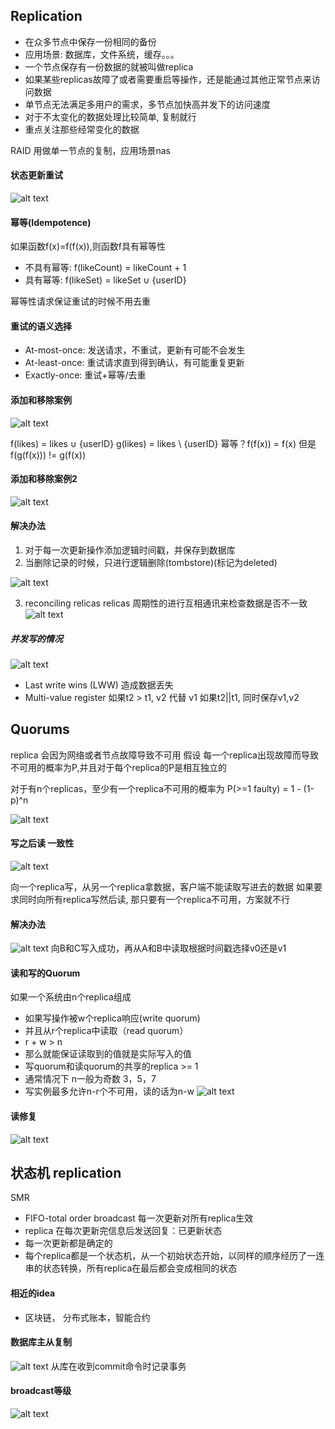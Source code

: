 ## Replication
- 在众多节点中保存一份相同的备份
- 应用场景: 数据库，文件系统，缓存。。。
- 一个节点保存有一份数据的就被叫做replica
- 如果某些replicas故障了或者需要重启等操作，还是能通过其他正常节点来访问数据
- 单节点无法满足多用户的需求，多节点加快高并发下的访问速度
- 对于不太变化的数据处理比较简单, 复制就行
- 重点关注那些经常变化的数据

RAID 用做单一节点的复制，应用场景nas

#### 状态更新重试
![alt text](./retrying-state-updates.png "Logo Title Text 1")

#### 幂等(Idempotence)
如果函数f(x)=f(f(x)),则函数f具有幂等性 
- 不具有幂等: f(likeCount) = likeCount + 1
- 具有幂等: f(likeSet) = likeSet ∪ {userID}

幂等性请求保证重试的时候不用去重

#### 重试的语义选择
- At-most-once: 发送请求，不重试，更新有可能不会发生
- At-least-once: 重试请求直到得到确认，有可能重复更新
- Exactly-once: 重试+幂等/去重

#### 添加和移除案例
![alt text](./adding-remove-again.png "Logo Title Text 1")

f(likes) = likes ∪ {userID}
g(likes) = likes \ {userID}
幂等？f(f(x)) = f(x) 但是 f(g(f(x))) != g(f(x))

#### 添加和移除案例2
![alt text](./adding-removing.png "Logo Title Text 1")

#### 解决办法
1. 对于每一次更新操作添加逻辑时间戳，并保存到数据库
2. 当删除记录的时候，只进行逻辑删除(tombstore)(标记为deleted)

![alt text](./timestamp-tombstore.png "Logo Title Text 1")

3. reconciling relicas
relicas 周期性的进行互相通讯来检查数据是否不一致
![alt text](./reconciling-replicas.png "Logo Title Text 1")


##### 并发写的情况
![alt text](./concurrent-write.png "Logo Title Text 1")
- Last write wins (LWW) 造成数据丢失
- Multi-value register
如果t2 > t1, v2 代替 v1
如果t2||t1, 同时保存v1,v2 


## Quorums
replica 会因为网络或者节点故障导致不可用
假设 每一个replica出现故障而导致不可用的概率为P,并且对于每个replica的P是相互独立的

对于有n个replicas，至少有一个replica不可用的概率为
P(>=1 faulty) = 1 - (1-p)^n

![alt text](./probability-faults.png "Logo Title Text 1")

#### 写之后读 一致性
![alt text](./read-after-write.png "Logo Title Text 1")

向一个replica写，从另一个replica拿数据，客户端不能读取写进去的数据
如果要求同时向所有replica写然后读, 那只要有一个replica不可用，方案就不行
#### 解决办法
![alt text](./quorum2-3.png "Logo Title Text 1")
向B和C写入成功，再从A和B中读取根据时间戳选择v0还是v1

#### 读和写的Quorum
如果一个系统由n个replica组成
- 如果写操作被w个replica响应(write quorum)
- 并且从r个replica中读取（read quorum）
- r + w > n
- 那么就能保证读取到的值就是实际写入的值
- 写quorum和读quorum的共享的replica >= 1
- 通常情况下 n一般为奇数 3，5，7
- 写实例最多允许n-r个不可用，读的话为n-w
![alt text](./read-and-write-quorum.png "Logo Title Text 1")

#### 读修复
![alt text](./read-repair.png "Logo Title Text 1")

## 状态机 replication
SMR
- FIFO-total order broadcast 每一次更新对所有replica生效
- replica 在每次更新完信息后发送回复：已更新状态
- 每一次更新都是确定的
- 每个replica都是一个状态机，从一个初始状态开始，以同样的顺序经历了一连串的状态转换，所有replica在最后都会变成相同的状态

#### 相近的idea
- 区块链， 分布式账本，智能合约

#### 数据库主从复制
![alt text](./database-leader-replica.png "Logo Title Text 1")
从库在收到commit命令时记录事务

#### broadcast等级
![alt text](./broadcast-level.png "Logo Title Text 1")